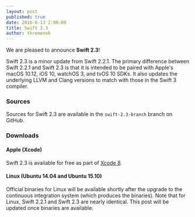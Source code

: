 ```yaml
---
layout: post
published: true
date: 2016-6-13 2:00:00
title: Swift 2.3
author: tkremenek
---
```


We are pleased to announce **Swift 2.3**!

Swift 2.3 is a minor update from Swift 2.2.1.  The primary difference between
Swift 2.2.1 and Swift 2.3 is that it is intended to be paired with Apple's
macOS 10.12, iOS 10, watchOS 3, and tvOS 10 SDKs.  It also updates the underlying
LLVM and Clang versions to match with those in the Swift 3 compiler.

### Sources

Sources for Swift 2.3 are available in the `swift-2.3-branch` branch on GitHub.

### Downloads

#### Apple (Xcode)

Swift 2.3 is available for free as part of [Xcode 8](https://developer.apple.com/xcode/download).

#### Linux (Ubuntu 14.04 and Ubuntu 15.10)

Official binaries for Linux will be available shortly after the upgrade to the
continuous integration system (which produces the binaries).  Note that for
Linux, Swift 2.2.1 and Swift 2.3 are nearly identical.  This post will be updated
once binaries are available.
